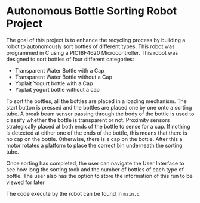# Autonomous Bottle Sorting Robot Project
The goal of this project is to enhance the recycling process by building a robot to autonomously sort bottles of different types. This robot was programmed in C using a PIC18F4620 Microcontroller. This robot was designed to sort bottles of four different categories:
 * Transparent Water Bottle with a Cap
 * Transparent Water Bottle without a Cap
 * Yoplait Yogurt bottle with a Cap
 * Yoplait yogurt bottle without a cap

To sort the bottles, all the bottles are placed in a loading mechanism. The start button is pressed and the bottles are placed one by one onto a sorting tube. A break beam sensor passing through the body of the bottle is used to classify whether the bottle is transparent or not. Proximity sensors strategically placed at both ends of the bottle to sense for a cap. If nothing is detected at either one of the ends of the bottle, this means that there is no cap on the bottle. Otherwise, there is a cap on the bottle. After this a motor rotates a platform to place the correct bin underneath the sorting tube.

Once sorting has completed, the user can navigate the User Interface to see how long the sorting took and the number of bottles of each type of bottle. The user also has the option to store the information of this run to be viewed for later

The code execute by the robot can be found in `main.c`. 
